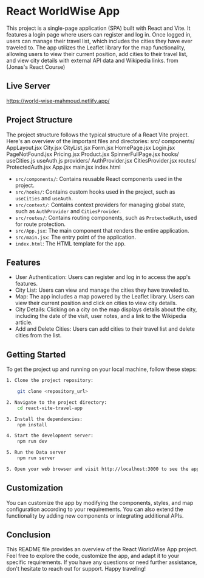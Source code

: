 # React WorldWise App

This project is a single-page application (SPA) built with React and Vite. It features a login page where users can register and log in. Once logged in, users can manage their travel list, which includes the cities they have ever traveled to. The app utilizes the Leaflet library for the map functionality, allowing users to view their current position, add cities to their travel list, and view city details with external API data and Wikipedia links. from (Jonas's React Course)

## Live Server

https://world-wise-mahmoud.netlify.app/

## Project Structure

The project structure follows the typical structure of a React Vite project. Here's an overview of the important files and directories:
src/
components/
AppLayout.jsx
City.jsx
CityList.jsx
Form.jsx
HomePage.jsx
Login.jsx
PageNotFound.jsx
Pricing.jsx
Product.jsx
SpinnerFullPage.jsx
hooks/
useCities.js
useAuth.js
providers/
AuthProvider.jsx
CitiesProvider.jsx
routes/
ProtectedAuth.jsx
App.jsx
main.jsx
index.html

- `src/components/`: Contains reusable React components used in the project.
- `src/hooks/`: Contains custom hooks used in the project, such as `useCities` and `useAuth`.
- `src/context/`: Contains context providers for managing global state, such as `AuthProvider` and `CitiesProvider`.
- `src/routes/`: Contains routing components, such as `ProtectedAuth`, used for route protection.
- `src/App.jsx`: The main component that renders the entire application.
- `src/main.jsx`: The entry point of the application.
- `index.html`: The HTML template for the app.

## Features

- User Authentication: Users can register and log in to access the app's features.
- City List: Users can view and manage the cities they have traveled to.
- Map: The app includes a map powered by the Leaflet library. Users can view their current position and click on cities to view city details.
- City Details: Clicking on a city on the map displays details about the city, including the date of the visit, user notes, and a link to the Wikipedia article.
- Add and Delete Cities: Users can add cities to their travel list and delete cities from the list.

## Getting Started

To get the project up and running on your local machine, follow these steps:

```bash
1. Clone the project repository:

    git clone <repository_url>

2. Navigate to the project directory:
    cd react-vite-travel-app

3. Install the dependencies:
    npm install

4. Start the development server:
    npm run dev

5. Run the Data server
    npm run server

5. Open your web browser and visit http://localhost:3000 to see the app running. The page will automatically reload if you make any changes to the source code.
```

## Customization

You can customize the app by modifying the components, styles, and map configuration according to your requirements. You can also extend the functionality by adding new components or integrating additional APIs.

## Conclusion

This README file provides an overview of the React WorldWise App project. Feel free to explore the code, customize the app, and adapt it to your specific requirements. If you have any questions or need further assistance, don't hesitate to reach out for support. Happy traveling!

